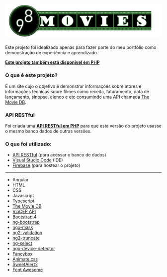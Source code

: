 # ![](src/assets/imgs/logo-full.png?raw=true "98 Movies")
Este projeto foi idealizado apenas para fazer parte do meu portfólio como demonstração de experiência e aprendizado.

**[Este projeto também está disponível em PHP](https://github.com/Jonathan2332/98-movies-php)**

### O que é este projeto?

É um site cujo o objetivo é demonstrar informações sobre atores e informações técnicas sobre filmes como receita, faturamento, data de lançamento, sinopse, elenco e etc consumindo uma API chamada [The Movie DB](https://www.themoviedb.org/).

### API RESTful

Foi criada uma **[API RESTful em PHP](https://github.com/Jonathan2332/api-rest-php)** para que esta versão do projeto usasse o mesmo banco dados de outras versões.

### O que foi utilizado:

* [API RESTful](https://github.com/Jonathan2332/api-rest-php) (para acessar o banco de dados)
* [Visual Studio Code](https://visualstudio.microsoft.com/) (IDE)
* [Firebase](https://firebase.google.com/?hl=pt-BR) (para hostear o projeto)

<hr>

* Angular
* HTML
* CSS
* Javascript
* Typescript
* [The Movie DB](https://www.themoviedb.org/)
* [ViaCEP API](https://viacep.com.br/)
* [Bootstrap 4](https://getbootstrap.com/)
* [ng-bootstrap](https://ng-bootstrap.github.io/#/home)
* [ngx-mask](https://jsdaddy.github.io/ngx-mask-page/)
* [ng2-validation](https://www.npmjs.com/package/ng2-validation)
* [ng2-truncate](https://github.com/yellowspot/ng2-truncate)
* [ng-select](https://ng-select.github.io/ng-select#/data-sources)
* [ngx-device-detector](https://www.npmjs.com/package/ngx-device-detector)
* [Fancybox](http://fancyapps.com/fancybox/3/)
* [Animate.css](https://daneden.github.io/animate.css/)
* [SweetAlert2](https://sweetalert2.github.io/)
* [Font Awesome](https://fontawesome.com/)

